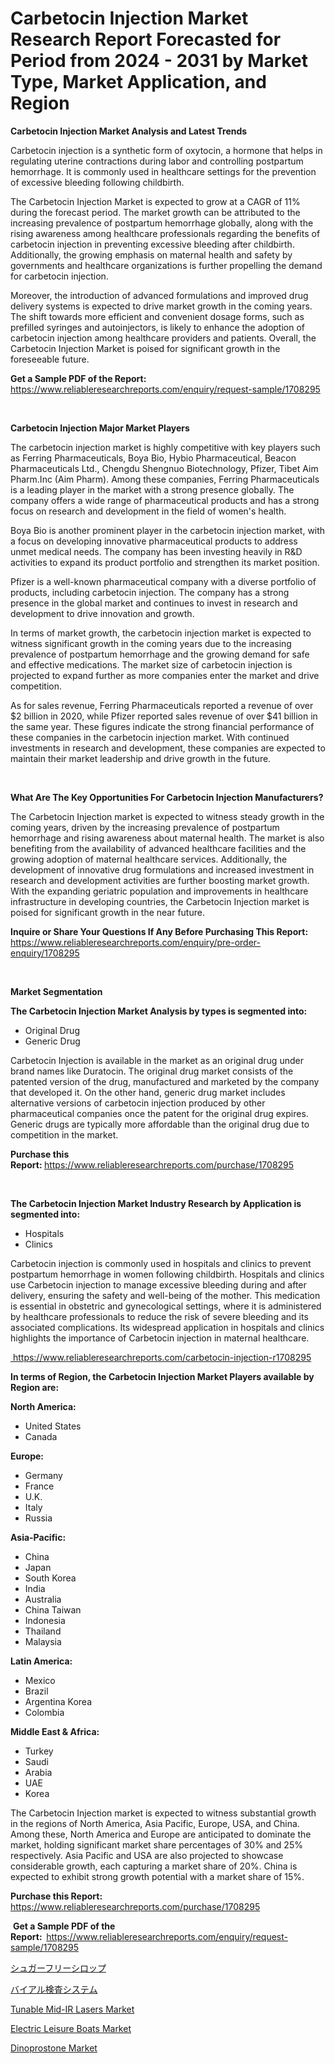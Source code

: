 <p><h1>Carbetocin Injection Market Research Report Forecasted for Period from 2024 -  2031 by Market Type, Market Application, and Region</h1></p><p><strong>Carbetocin Injection Market Analysis and Latest Trends</strong></p>
<p><p>Carbetocin injection is a synthetic form of oxytocin, a hormone that helps in regulating uterine contractions during labor and controlling postpartum hemorrhage. It is commonly used in healthcare settings for the prevention of excessive bleeding following childbirth.</p><p>The Carbetocin Injection Market is expected to grow at a CAGR of 11% during the forecast period. The market growth can be attributed to the increasing prevalence of postpartum hemorrhage globally, along with the rising awareness among healthcare professionals regarding the benefits of carbetocin injection in preventing excessive bleeding after childbirth. Additionally, the growing emphasis on maternal health and safety by governments and healthcare organizations is further propelling the demand for carbetocin injection.</p><p>Moreover, the introduction of advanced formulations and improved drug delivery systems is expected to drive market growth in the coming years. The shift towards more efficient and convenient dosage forms, such as prefilled syringes and autoinjectors, is likely to enhance the adoption of carbetocin injection among healthcare providers and patients. Overall, the Carbetocin Injection Market is poised for significant growth in the foreseeable future.</p></p>
<p><strong>Get a Sample PDF of the Report:&nbsp;</strong> <a href="https://www.reliableresearchreports.com/enquiry/request-sample/1708295">https://www.reliableresearchreports.com/enquiry/request-sample/1708295</a></p>
<p>&nbsp;</p>
<p><strong>Carbetocin Injection Major Market Players</strong></p>
<p><p>The carbetocin injection market is highly competitive with key players such as Ferring Pharmaceuticals, Boya Bio, Hybio Pharmaceutical, Beacon Pharmaceuticals Ltd., Chengdu Shengnuo Biotechnology, Pfizer, Tibet Aim Pharm.Inc (Aim Pharm). Among these companies, Ferring Pharmaceuticals is a leading player in the market with a strong presence globally. The company offers a wide range of pharmaceutical products and has a strong focus on research and development in the field of women's health.</p><p>Boya Bio is another prominent player in the carbetocin injection market, with a focus on developing innovative pharmaceutical products to address unmet medical needs. The company has been investing heavily in R&D activities to expand its product portfolio and strengthen its market position.</p><p>Pfizer is a well-known pharmaceutical company with a diverse portfolio of products, including carbetocin injection. The company has a strong presence in the global market and continues to invest in research and development to drive innovation and growth.</p><p>In terms of market growth, the carbetocin injection market is expected to witness significant growth in the coming years due to the increasing prevalence of postpartum hemorrhage and the growing demand for safe and effective medications. The market size of carbetocin injection is projected to expand further as more companies enter the market and drive competition.</p><p>As for sales revenue, Ferring Pharmaceuticals reported a revenue of over $2 billion in 2020, while Pfizer reported sales revenue of over $41 billion in the same year. These figures indicate the strong financial performance of these companies in the carbetocin injection market. With continued investments in research and development, these companies are expected to maintain their market leadership and drive growth in the future.</p></p>
<p>&nbsp;</p>
<p><strong>What Are The Key Opportunities For Carbetocin Injection Manufacturers?</strong></p>
<p><p>The Carbetocin Injection market is expected to witness steady growth in the coming years, driven by the increasing prevalence of postpartum hemorrhage and rising awareness about maternal health. The market is also benefiting from the availability of advanced healthcare facilities and the growing adoption of maternal healthcare services. Additionally, the development of innovative drug formulations and increased investment in research and development activities are further boosting market growth. With the expanding geriatric population and improvements in healthcare infrastructure in developing countries, the Carbetocin Injection market is poised for significant growth in the near future.</p></p>
<p><strong>Inquire or Share Your Questions If Any Before Purchasing This Report:</strong> <a href="https://www.reliableresearchreports.com/enquiry/pre-order-enquiry/1708295">https://www.reliableresearchreports.com/enquiry/pre-order-enquiry/1708295</a></p>
<p>&nbsp;</p>
<p><strong>Market Segmentation</strong></p>
<p><strong>The Carbetocin Injection Market Analysis by types is segmented into:</strong></p>
<p><ul><li>Original Drug</li><li>Generic Drug</li></ul></p>
<p><p>Carbetocin Injection is available in the market as an original drug under brand names like Duratocin. The original drug market consists of the patented version of the drug, manufactured and marketed by the company that developed it. On the other hand, generic drug market includes alternative versions of carbetocin injection produced by other pharmaceutical companies once the patent for the original drug expires. Generic drugs are typically more affordable than the original drug due to competition in the market.</p></p>
<p><strong>Purchase this Report:&nbsp;</strong><a href="https://www.reliableresearchreports.com/purchase/1708295">https://www.reliableresearchreports.com/purchase/1708295</a></p>
<p>&nbsp;</p>
<p><strong>The Carbetocin Injection Market Industry Research by Application is segmented into:</strong></p>
<p><ul><li>Hospitals</li><li>Clinics</li></ul></p>
<p><p>Carbetocin injection is commonly used in hospitals and clinics to prevent postpartum hemorrhage in women following childbirth. Hospitals and clinics use Carbetocin injection to manage excessive bleeding during and after delivery, ensuring the safety and well-being of the mother. This medication is essential in obstetric and gynecological settings, where it is administered by healthcare professionals to reduce the risk of severe bleeding and its associated complications. Its widespread application in hospitals and clinics highlights the importance of Carbetocin injection in maternal healthcare.</p></p>
<p><a href="https://www.reliableresearchreports.com/carbetocin-injection-r1708295">&nbsp;https://www.reliableresearchreports.com/carbetocin-injection-r1708295</a></p>
<p><strong>In terms of Region, the Carbetocin Injection Market Players available by Region are:</strong></p>
<p>
    <p> <strong> North America: </strong>
        <ul>
            <li>United States</li>
            <li>Canada</li>
        </ul>
        </p> 
    <p> <strong> Europe: </strong>
        <ul>
            <li>Germany</li>
            <li>France</li>
            <li>U.K.</li>
            <li>Italy</li>
            <li>Russia</li>
        </ul>
        </p> 
    <p> <strong> Asia-Pacific: </strong>
        <ul>
            <li>China</li>
            <li>Japan</li>
            <li>South Korea</li>
            <li>India</li>
            <li>Australia</li>
            <li>China Taiwan</li>
            <li>Indonesia</li>
            <li>Thailand</li>
            <li>Malaysia</li>
        </ul>
        </p> 
    <p> <strong> Latin America: </strong>
        <ul>
            <li>Mexico</li>
            <li>Brazil</li>
            <li>Argentina Korea</li>
            <li>Colombia</li>
        </ul>
        </p> 
    <p> <strong> Middle East & Africa: </strong>
        <ul>
            <li>Turkey</li>
            <li>Saudi</li>
            <li>Arabia</li>
            <li>UAE</li>
            <li>Korea</li>
        </ul>
    </p>
    </p>
<p><p>The Carbetocin Injection market is expected to witness substantial growth in the regions of North America, Asia Pacific, Europe, USA, and China. Among these, North America and Europe are anticipated to dominate the market, holding significant market share percentages of 30% and 25% respectively. Asia Pacific and USA are also projected to showcase considerable growth, each capturing a market share of 20%. China is expected to exhibit strong growth potential with a market share of 15%.</p></p>
<p><strong>Purchase this Report: </strong><a href="https://www.reliableresearchreports.com/purchase/1708295">https://www.reliableresearchreports.com/purchase/1708295</a></p>
<p>&nbsp;<strong>Get a Sample PDF of the Report:&nbsp;&nbsp;</strong><a href="https://www.reliableresearchreports.com/enquiry/request-sample/1708295">https://www.reliableresearchreports.com/enquiry/request-sample/1708295</a></p>
<p><strong></strong></p>
<p><p><a href="https://github.com/VinceMarvin1/Market-Research-Report-List-1/blob/main/9117276103666.md">シュガーフリーシロップ</a></p><p><a href="https://github.com/DayanaRunolfsdottir/Market-Research-Report-List-1/blob/main/9720535103667.md">バイアル検査システム</a></p><p><a href="https://issuu.com/reportprime-2/docs/tunable-mid-ir-lasers-market-size-2030.pptx">Tunable Mid-IR Lasers Market</a></p><p><a href="https://github.com/nicholepatriciadoylenwnrjr0/Market-Research-Report-List-2/blob/main/electric-leisure-boats-market.md">Electric Leisure Boats Market</a></p><p><a href="https://github.com/barbarakss89/Market-Research-Report-List-1/blob/main/dinoprostone-market.md">Dinoprostone Market</a></p></p>
